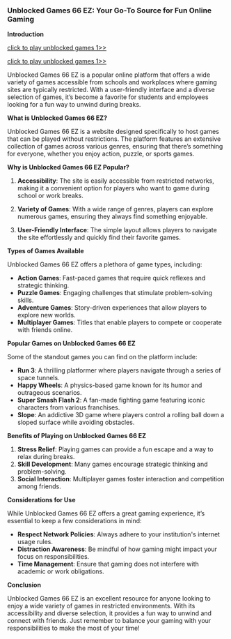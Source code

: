 ### Unblocked Games 66 EZ: Your Go-To Source for Fun Online Gaming

**Introduction**


<a href="https://lesson1.club/play/" title="unblocked games">click to play unblocked games 1>> </a>

<a href="https://classroom1.space/" title="unblocked games">click to play unblocked games 1>></a>



Unblocked Games 66 EZ is a popular online platform that offers a wide variety of games accessible from schools and workplaces where gaming sites are typically restricted. With a user-friendly interface and a diverse selection of games, it’s become a favorite for students and employees looking for a fun way to unwind during breaks.

**What is Unblocked Games 66 EZ?**

Unblocked Games 66 EZ is a website designed specifically to host games that can be played without restrictions. The platform features an extensive collection of games across various genres, ensuring that there’s something for everyone, whether you enjoy action, puzzle, or sports games.

**Why is Unblocked Games 66 EZ Popular?**

1. **Accessibility**: The site is easily accessible from restricted networks, making it a convenient option for players who want to game during school or work breaks.

2. **Variety of Games**: With a wide range of genres, players can explore numerous games, ensuring they always find something enjoyable.

3. **User-Friendly Interface**: The simple layout allows players to navigate the site effortlessly and quickly find their favorite games.

**Types of Games Available**

Unblocked Games 66 EZ offers a plethora of game types, including:

- **Action Games**: Fast-paced games that require quick reflexes and strategic thinking.
- **Puzzle Games**: Engaging challenges that stimulate problem-solving skills.
- **Adventure Games**: Story-driven experiences that allow players to explore new worlds.
- **Multiplayer Games**: Titles that enable players to compete or cooperate with friends online.

**Popular Games on Unblocked Games 66 EZ**

Some of the standout games you can find on the platform include:

- **Run 3**: A thrilling platformer where players navigate through a series of space tunnels.
- **Happy Wheels**: A physics-based game known for its humor and outrageous scenarios.
- **Super Smash Flash 2**: A fan-made fighting game featuring iconic characters from various franchises.
- **Slope**: An addictive 3D game where players control a rolling ball down a sloped surface while avoiding obstacles.

**Benefits of Playing on Unblocked Games 66 EZ**

1. **Stress Relief**: Playing games can provide a fun escape and a way to relax during breaks.
2. **Skill Development**: Many games encourage strategic thinking and problem-solving.
3. **Social Interaction**: Multiplayer games foster interaction and competition among friends.

**Considerations for Use**

While Unblocked Games 66 EZ offers a great gaming experience, it’s essential to keep a few considerations in mind:

- **Respect Network Policies**: Always adhere to your institution's internet usage rules.
- **Distraction Awareness**: Be mindful of how gaming might impact your focus on responsibilities.
- **Time Management**: Ensure that gaming does not interfere with academic or work obligations.

**Conclusion**

Unblocked Games 66 EZ is an excellent resource for anyone looking to enjoy a wide variety of games in restricted environments. With its accessibility and diverse selection, it provides a fun way to unwind and connect with friends. Just remember to balance your gaming with your responsibilities to make the most of your time!